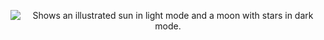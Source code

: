 <p align="center">
  <picture>
    <source media="(prefers-color-scheme: dark)" srcset="https://github.com/user-attachments/assets/46b6fa03-54c3-416b-886a-c6d3e8eeae91">
    <source media="(prefers-color-scheme: light)" srcset="https://github.com/user-attachments/assets/abe7714a-aa37-4547-a1bc-1df19b8d5a22">
    <img style="min-height:160px;" alt="Shows an illustrated sun in light mode and a moon with stars in dark mode." src="https://github.com/user-attachments/assets/46b6fa03-54c3-416b-886a-c6d3e8eeae91">
  </picture>
</p>
